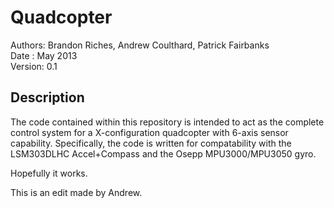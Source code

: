 Quadcopter
==========

Authors: Brandon Riches, Andrew Coulthard, Patrick Fairbanks  <br />
Date   : May 2013 <br />
Version: 0.1 <br />

Description
-----------

The code contained within this repository is intended to act as the complete control system for a X-configuration quadcopter with 6-axis sensor capability. Specifically, the code is written for compatability with the LSM303DLHC Accel+Compass and the Osepp MPU3000/MPU3050 gyro. 


Hopefully it works.

This is an edit made by Andrew.
